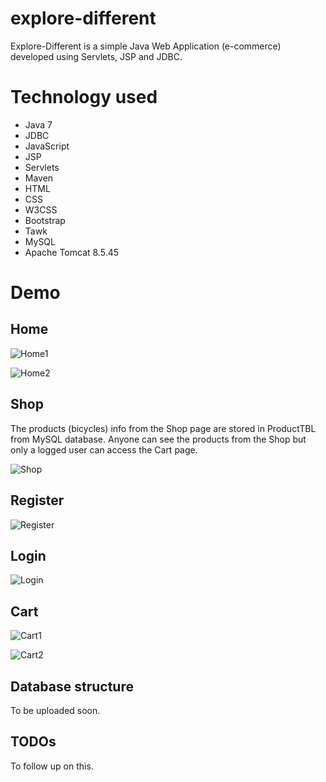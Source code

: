 # explore-different
Explore-Different is a simple Java Web Application (e-commerce) developed using Servlets, JSP and JDBC.

# Technology used
* Java 7
* JDBC
* JavaScript
* JSP
* Servlets
* Maven
* HTML
* CSS
* W3CSS
* Bootstrap
* Tawk
* MySQL
* Apache Tomcat 8.5.45

# Demo
## Home
![Home1](https://i.ibb.co/NstGR7L/Home1.png)

![Home2](https://i.ibb.co/RytMv0J/Home2.png)

## Shop
The products (bicycles) info from the Shop page are stored in ProductTBL from MySQL database. Anyone can see the products from the Shop but only a logged user can access the Cart page.

![Shop](https://i.ibb.co/5Yhj1dR/Shop.png)

## Register
![Register](https://i.ibb.co/4jK9p3v/Register.png)

## Login
![Login](https://i.ibb.co/sJz2X9j/Login.png)

## Cart
![Cart1](https://i.ibb.co/hmgZdjP/Cart-Empty.png)

![Cart2](https://i.ibb.co/2kCphqs/Cart-Items.png)

## Database structure
To be uploaded soon.
## TODOs
To follow up on this.
